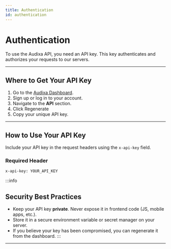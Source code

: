 ```yaml
---
title: Authentication
id: authentication
---
```


# Authentication

To use the Audixa API, you need an API key. This key authenticates and authorizes your requests to our servers.

---

## Where to Get Your API Key

1. Go to the [Audixa Dashboard](https://audixa.ai/dashboard/api).
2. Sign up or log in to your account.
3. Navigate to the **API** section.
4. Click Regenerate
5. Copy your unique API key.

---

## How to Use Your API Key

Include your API key in the request headers using the `x-api-key` field.

### Required Header

```http
x-api-key: YOUR_API_KEY
```

:::info
## Security Best Practices

- Keep your API key **private**. Never expose it in frontend code (JS, mobile apps, etc.).
- Store it in a secure environment variable or secret manager on your server.
- If you believe your key has been compromised, you can regenerate it from the dashboard.
:::
---

